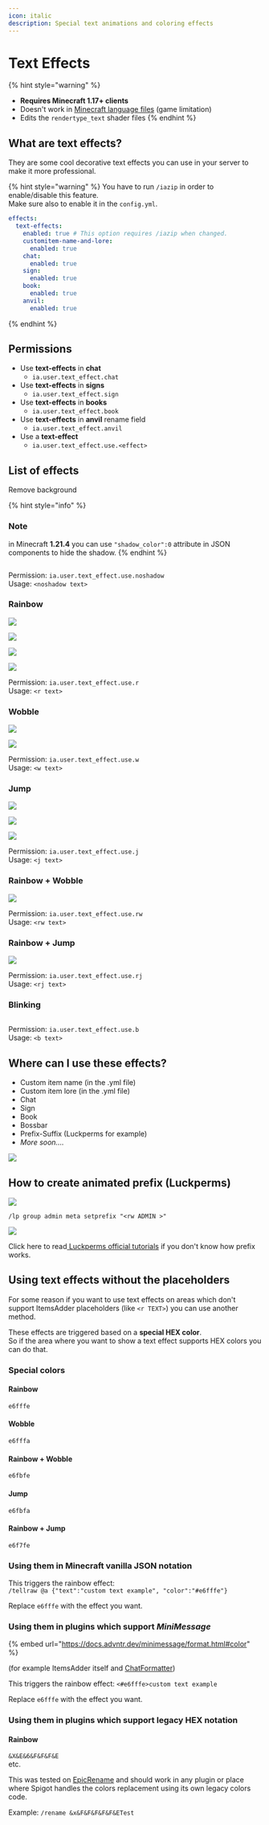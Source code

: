 ```yaml
---
icon: italic
description: Special text animations and coloring effects
---
```


# Text Effects

{% hint style="warning" %}
* **Requires Minecraft 1.17+ clients**
* Doesn't work in [Minecraft language files](adding-content/minecraft-language-files.md) (game limitation)
* Edits the `rendertype_text` shader files
{% endhint %}

## What are text effects?

They are some cool decorative text effects you can use in your server to make it more professional.

{% hint style="warning" %}
You have to run `/iazip` in order to enable/disable this feature.\
Make sure also to enable it in the `config.yml`.

```yaml
effects:
  text-effects:
    enabled: true # This option requires /iazip when changed.
    customitem-name-and-lore:
      enabled: true
    chat:
      enabled: true
    sign:
      enabled: true
    book:
      enabled: true
    anvil:
      enabled: true
```
{% endhint %}

## Permissions

* Use **text-effects** in **chat**
  * `ia.user.text_effect.chat`
* Use **text-effects** in **signs**
  * `ia.user.text_effect.sign`
* Use **text-effects** in **books**
  * `ia.user.text_effect.book`
* Use **text-effects** in **anvil** rename field
  * `ia.user.text_effect.anvil`
* Use a **text-effect**
  * `ia.user.text_effect.use.<effect>`

## List of effects

Remove background

{% hint style="info" %}
### Note

in Minecraft **1.21.4** you can use `"shadow_color":0` attribute in JSON components to hide the shadow.
{% endhint %}

<figure><img src="../.gitbook/assets/image (2).png" alt=""><figcaption></figcaption></figure>

Permission: `ia.user.text_effect.use.noshadow`\
Usage: `<noshadow text>`

### Rainbow

![](../.gitbook/assets/rainbow.gif)

![](../.gitbook/assets/image_\(128\).png)

![](../.gitbook/assets/image_\(129\).png)

![](../.gitbook/assets/rainbow_item.gif)

Permission: `ia.user.text_effect.use.r`\
Usage: `<r text>`

### Wobble

![](../.gitbook/assets/wobble.gif)

![](../.gitbook/assets/wobble_item.gif)

Permission: `ia.user.text_effect.use.w`\
Usage: `<w text>`

### Jump

![](../.gitbook/assets/jump_chat.gif)

![](../.gitbook/assets/jump.gif)

![](../.gitbook/assets/jump_boss.gif)

Permission: `ia.user.text_effect.use.j`\
Usage: `<j text>`

### Rainbow + Wobble

![](../.gitbook/assets/rw_chat.gif)

Permission: `ia.user.text_effect.use.rw`\
Usage: `<rw text>`

### Rainbow + Jump

![](../.gitbook/assets/rj.gif)

Permission: `ia.user.text_effect.use.rj`\
Usage: `<rj text>`

### Blinking

<figure><img src="../.gitbook/assets/blinking.webp" alt=""><figcaption></figcaption></figure>

Permission: `ia.user.text_effect.use.b`\
Usage: `<b text>`

## Where can I use these effects?

* Custom item name (in the .yml file)
* Custom item lore (in the .yml file)
* Chat
* Sign
* Book
* Bossbar
* Prefix-Suffix (Luckperms for example)
* _More soon...._

![](../.gitbook/assets/rainbow_wobble_lore.gif)

## How to create animated prefix (Luckperms)

![](../.gitbook/assets/image_\(133\).png)

`/lp group admin meta setprefix "<rw ADMIN >"`

![](../.gitbook/assets/prefix.gif)

Click here to read[ Luckperms official tutorials](https://luckperms.net/wiki/Prefixes,-Suffixes-&-Meta) if you don't know how prefix works.

## Using text effects without the placeholders

For some reason if you want to use text effects on areas which don't support ItemsAdder placeholders (like `<r TEXT>`) you can use another method.

These effects are triggered based on a **special HEX color**.\
So if the area where you want to show a text effect supports HEX colors you can do that.

### Special colors

#### Rainbow

`e6fffe`

#### Wobble

`e6fffa`

#### Rainbow + Wobble

`e6fbfe`

#### Jump

`e6fbfa`

#### Rainbow + Jump

`e6f7fe`

### Using them in Minecraft vanilla JSON notation

This triggers the rainbow effect:\
`/tellraw @a {"text":"custom text example", "color":"#e6fffe"}`

Replace `e6fffe` with the effect you want.

### Using them in plugins which support _MiniMessage_

{% embed url="https://docs.advntr.dev/minimessage/format.html#color" %}

(for example ItemsAdder itself and [ChatFormatter](https://www.spigotmc.org/resources/102212/))

This triggers the rainbow effect: `<#e6fffe>custom text example`

Replace `e6fffe` with the effect you want.

### Using them in plugins which support legacy HEX notation

#### Rainbow

`&X&E&6&F&F&F&E`\
etc.

This was tested on [EpicRename](https://www.spigotmc.org/resources/epicrename.4341/) and should work in any plugin or place where Spigot handles the colors replacement using its own legacy colors code.

Example: `/rename &x&F&F&F&F&F&ETest`
